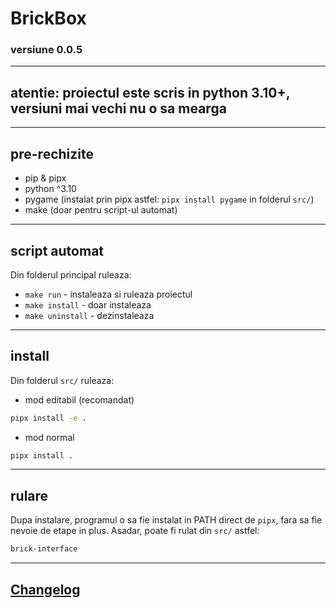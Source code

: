 # BrickBox

### versiune 0.0.5

----

## atentie: proiectul este scris in python 3.10+, versiuni mai vechi nu o sa mearga

----

## pre-rechizite
* pip & pipx
* python ^3.10
* pygame (instalat prin pipx astfel: ```pipx install pygame``` in folderul ```src/```)
* make (doar pentru script-ul automat)

----

## script automat
Din folderul principal ruleaza:
* ``` make run ``` - instaleaza si ruleaza proiectul
* ``` make install ``` - doar instaleaza
* ``` make uninstall ``` - dezinstaleaza

----

## install
Din folderul ```src/``` ruleaza:
* mod editabil (recomandat)
```sh
pipx install -e .
```
* mod normal
```sh
pipx install .
```

----

## rulare
Dupa instalare, programul o sa fie instalat in PATH direct de ```pipx```, fara sa fie nevoie de etape in plus.
Asadar, poate fi rulat din ```src/``` astfel:
```sh
brick-interface
```

----

## [Changelog](./changelog.md)


